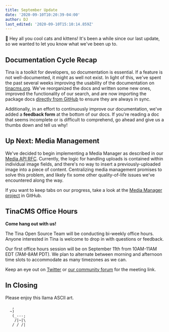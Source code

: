 ```yaml
---
title: September Update
date: '2020-09-10T10:20:39-04:00'
author: DJ
last_edited: '2020-09-10T15:10:14.859Z'
---
```

👋 Hey all you cool cats and kittens! It's been a while since our last update, so we wanted to let you know what we've been up to.

## Documentation Cycle Recap

Tina is a toolkit for developers, so documentation is essential. If a feature is not well-documented, it might as well not exist. In light of this, we've spent the past several weeks improving the usability of the documentation on [tinacms.org](https://tinacms.org). We've reorganized the docs and written some new ones, improved the functionality of our search, and are now importing the package docs [directly from GitHub](https://github.com/tinacms/tinacms/tree/master/packages) to ensure they are always in sync.

Additionally, in an effort to continuously improve our documentation, we've added a **feedback form** at the bottom of our docs. If you're reading a doc that seems incomplete or is difficult to comprehend, go ahead and give us a thumbs down and tell us why!

## Up Next: Media Management

We've decided to begin implementing a Media Manager as described in our [Media API RFC](https://github.com/tinacms/rfcs/blob/master/0003-media-api.md). Currently, the logic for handling uploads is contained within individual image fields, and there's no way to insert a previously-uploaded image into a piece of content. Centralizing media management promises to solve this problem, and likely fix some other quality-of-life issues we've encountered along the way.

If you want to keep tabs on our progress, take a look at the [Media Manager project](https://github.com/tinacms/tinacms/projects/8) in GitHub.

## TinaCMS Office Hours

**Come hang out with us!**

The Tina Open Source Team will be conducting bi-weekly office hours. Anyone interested in Tina is welcome to drop in with questions or feedback.

Our first office hours session will be on September 11th from 10AM-11AM EDT (7AM-8AM PDT). We plan to alternate between morning and afternoon time slots to accommodate as many timezones as we can.

Keep an eye out on [Twitter](https://twitter.com/tina_cms) or [our community forum](https://community.tinacms.org/) for the meeting link.

## In Closing

Please enjoy this llama ASCII art.

       ,
      ~)
       (_---;
        /|~|\
       / / /|
